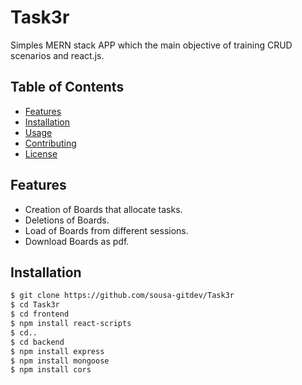 # Task3r

Simples MERN stack APP which the main objective of training CRUD scenarios and react.js. 

## Table of Contents
- [Features](#features)
- [Installation](#installation)
- [Usage](#usage)
- [Contributing](#contributing)
- [License](#license)

## Features

- Creation of Boards that allocate tasks.
- Deletions of Boards.
- Load of Boards from different sessions.
- Download Boards as pdf.

## Installation


```bash
$ git clone https://github.com/sousa-gitdev/Task3r
$ cd Task3r
$ cd frontend
$ npm install react-scripts
$ cd..
$ cd backend
$ npm install express
$ npm install mongoose
$ npm install cors
